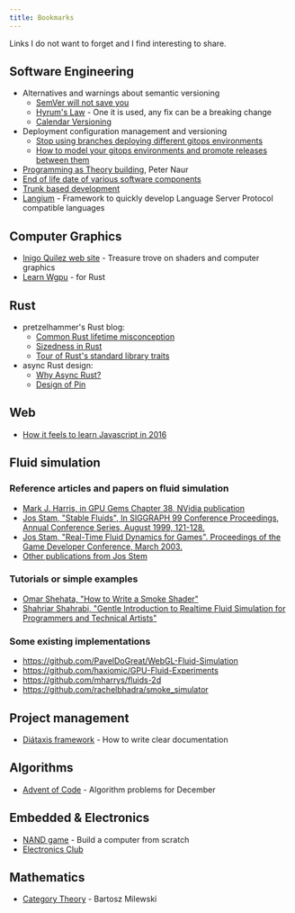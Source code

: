 ```yaml
---
title: Bookmarks
---
```


Links I do not want to forget and I find interesting to share.

## Software Engineering

- Alternatives and warnings about semantic versioning
    - [SemVer will not save you](https://hynek.me/articles/semver-will-not-save-you/)
    - [Hyrum's Law](https://www.hyrumslaw.com/) - One it is used, any fix can be a breaking change
    - [Calendar Versioning](https://calver.org/)
- Deployment configuration management and versioning
    - [Stop using branches deploying different gitops environments](https://codefresh.io/blog/stop-using-branches-deploying-different-gitops-environments/)
    - [How to model your gitops environments and promote releases between them](https://codefresh.io/blog/how-to-model-your-gitops-environments-and-promote-releases-between-them/)
- [Programming as Theory building](https://gist.github.com/onlurking/fc5c81d18cfce9ff81bc968a7f342fb1), Peter Naur
- [End of life date of various software components](https://endoflife.date/)
- [Trunk based development](https://trunkbaseddevelopment.com/)
- [Langium](https://langium.org/) - Framework to quickly develop Language Server Protocol compatible languages

## Computer Graphics

- [Inigo Quilez web site](https://iquilezles.org/) - Treasure trove on shaders and computer graphics
- [Learn Wgpu](https://sotrh.github.io/learn-wgpu/) - for Rust

## Rust

- pretzelhammer's Rust blog:
    - [Common Rust lifetime misconception](https://github.com/pretzelhammer/rust-blog/blob/master/posts/common-rust-lifetime-misconceptions.md)
    - [Sizedness in Rust](https://github.com/pretzelhammer/rust-blog/blob/master/posts/sizedness-in-rust.md)
    - [Tour of Rust's standard library traits](https://github.com/pretzelhammer/rust-blog/blob/master/posts/tour-of-rusts-standard-library-traits.md)
- async Rust design:
    - [Why Async Rust?](https://without.boats/blog/why-async-rust/)
    - [Design of Pin](https://without.boats/blog/pin/)

## Web

- [How it feels to learn Javascript in 2016](https://hackernoon.com/how-it-feels-to-learn-javascript-in-2016-d3a717dd577f)

## Fluid simulation

### Reference articles and papers on fluid simulation

- [Mark J. Harris, in GPU Gems Chapter 38, NVidia publication](https://developer.nvidia.com/gpugems/gpugems/part-vi-beyond-triangles/chapter-38-fast-fluid-dynamics-simulation-gpu)
- [Jos Stam, "Stable Fluids", In SIGGRAPH 99 Conference Proceedings, Annual Conference Series, August 1999, 121-128.](https://www.dgp.toronto.edu/people/stam/reality/Research/pdf/ns.pdf)
- [Jos Stam, "Real-Time Fluid Dynamics for Games". Proceedings of the Game Developer Conference, March 2003.](https://www.dgp.toronto.edu/public_user/stam/reality/Research/pdf/GDC03.pdf)
- [Other publications from Jos Stem](https://www.dgp.toronto.edu/public_user/stam/reality/Research/pub.html)

### Tutorials or simple examples

- [Omar Shehata, "How to Write a Smoke Shader"](https://code.tutsplus.com/how-to-write-a-smoke-shader--cms-25587t)
- [Shahriar Shahrabi, "Gentle Introduction to Realtime Fluid Simulation for Programmers and Technical Artists"](https://shahriyarshahrabi.medium.com/gentle-introduction-to-fluid-simulation-for-programmers-and-technical-artists-7c0045c40bac)

### Some existing implementations

- https://github.com/PavelDoGreat/WebGL-Fluid-Simulation
- https://github.com/haxiomic/GPU-Fluid-Experiments
- https://github.com/mharrys/fluids-2d
- https://github.com/rachelbhadra/smoke_simulator


## Project management

-  [Diátaxis framework](https://diataxis.fr/) - How to write clear documentation 

## Algorithms

- [Advent of Code](https://adventofcode.com/) - Algorithm problems for December


## Embedded & Electronics

- [NAND game](https://nandgame.com/) - Build a computer from scratch
- [Electronics Club](https://electronicsclub.info/)

## Mathematics

- [Category Theory](https://www.youtube.com/playlist?list=PLbgaMIhjbmEnaH_LTkxLI7FMa2HsnawM_) - Bartosz Milewski